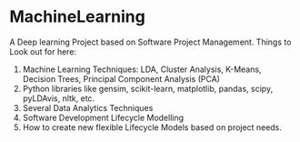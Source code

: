 # MachineLearning
A Deep learning Project based on Software Project Management.
Things to Look out for here:
1) Machine Learning Techniques: LDA, Cluster Analysis, K-Means, Decision Trees, Principal Component Analysis (PCA)
2) Python libraries like gensim, scikit-learn, matplotlib, pandas, scipy, pyLDAvis, nltk, etc.
3) Several Data Analytics Techniques
4) Software Development Lifecycle Modelling
5) How to create new flexible Lifecycle Models based on project needs.
